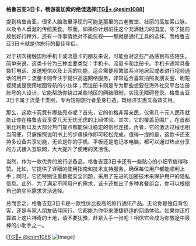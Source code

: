**格鲁吉亚3日卡，畅游高加索的绝佳选择[[TG💪+ @esim1088](https://t.me/s/esim1088)]**

提到格鲁吉亚，很多人脑海里浮现的可能是那里的古老教堂、壮丽的高加索山脉，以及令人垂涎的传统美食。然而，如果你计划前往这个充满魅力的国度，除了提前规划好行程外，还有一件事情绝对不能忽视——那就是通讯工具的选择。而格鲁吉亚3日卡就是你旅行的最佳伴侣。

对于初次接触国际手机卡或流量卡的朋友来说，可能会对这些产品感到有些陌生。简单来说，这类卡分为三种主要类型：手机卡、流量卡和注册卡。手机卡通常具备拨打电话、发送短信以及上网的功能，适合需要频繁联系当地居民或者进行视频通话的用户；流量卡则专注于提供高速网络服务，非常适合喜欢拍照发朋友圈、刷短视频或是使用地图导航的小伙伴；而注册卡则是专为那些想要在海外社交平台注册账号的人设计，它能帮助你绕过某些地区的网络限制，实现无障碍登录。格鲁吉亚3日卡属于流量卡类别，专为短期旅行者量身打造，既经济实惠又高效实用。

那么，这款卡究竟有哪些亮点呢？首先，它的价格非常亲民，仅需几十元人民币就能让你在格鲁吉亚享受几天无忧无虑的上网体验。其次，它的覆盖范围广，在首都第比利斯以及大部分热门景点都能保证稳定的信号连接。再者，它的激活过程也相当简便，只需按照说明书上的步骤操作即可轻松完成。值得一提的是，这款卡还支持多设备共享功能，无论是你的手机、平板还是笔记本电脑，都可以通过热点分享的方式接入互联网，大大提升了使用的灵活性。

当然，作为一款优秀的旅行必备品，格鲁吉亚3日卡还有一些贴心的小细节值得称赞。比如，它提供了详细的使用指南和技术支持服务，确保每位用户都能顺利上手；同时，它还特别注重数据安全问题，采用了先进的加密技术来保护用户的隐私信息。此外，为了满足不同用户的需求，该卡还推出了多种套餐组合，你可以根据自己的实际需求灵活选择。

总而言之，格鲁吉亚3日卡是一款性价比极高的旅行通讯产品。无论你是独自背包客，还是与家人朋友结伴同行，它都能为你带来便捷舒适的网络体验。如果你正打算踏上这片神奇的土地，请不要犹豫，赶紧入手一张吧！相信它会成为你旅途中最棒的小助手之一。

[[TG💪+ @esim1088](https://t.me/s/esim1088) ![Image](https://i.postimg.cc/4NQfJmqS/Snipaste-2025-05-13-00-14-12.png)]